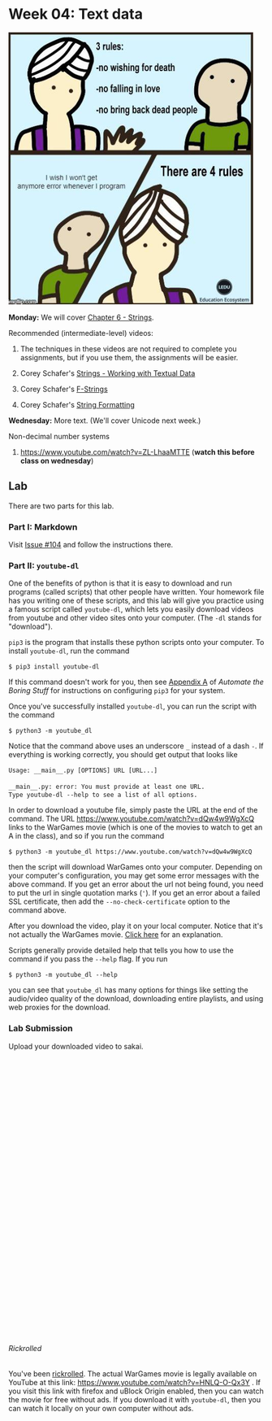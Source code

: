 # Week 04: Text data

![This commic is a joke about error message in python.](4rules.jpg)

**Monday:**
We will cover [Chapter 6 - Strings](https://automatetheboringstuff.com/2e/chapter6/).

<!--
NOTE:
    Need raw strings for homework doctests!
    Need \n \t \r
-->

Recommended (intermediate-level) videos:

1. The techniques in these videos are not required to complete you assignments,
    but if you use them,
    the assignments will be easier.

1. Corey Schafer's [Strings - Working with Textual Data](https://www.youtube.com/watch?v=k9TUPpGqYTo)

1. Corey Schafer's [F-Strings](https://www.youtube.com/watch?v=nghuHvKLhJA)

1. Corey Schafer's [String Formatting](https://www.youtube.com/watch?v=vTX3IwquFkc)

**Wednesday:**
More text.
(We'll cover Unicode next week.)

Non-decimal number systems

1. https://www.youtube.com/watch?v=ZL-LhaaMTTE (**watch this before class on wednesday**)

## Lab

There are two parts for this lab.

### Part I: Markdown

Visit [Issue #104](https://github.com/mikeizbicki/cmc-csci040/issues/104) and follow the instructions there.

### Part II: `youtube-dl`

One of the benefits of python is that it is easy to download and run programs (called scripts) that other people have written.
Your homework file has you writing one of these scripts,
and this lab will give you practice using a famous script called `youtube-dl`,
which lets you easily download videos from youtube and other video sites onto your computer.
(The `-dl` stands for "download").

`pip3` is the program that installs these python scripts onto your computer.
To install `youtube-dl`, run the command
```
$ pip3 install youtube-dl
```
If this command doesn't work for you, then see [Appendix A](https://automatetheboringstuff.com/2e/appendixa/) of *Automate the Boring Stuff* for instructions on configuring `pip3` for your system.

Once you've successfully installed `youtube-dl`,
you can run the script with the command
```
$ python3 -m youtube_dl
```
Notice that the command above uses an underscore `_` instead of a dash `-`.
If everything is working correctly, you should get output that looks like
```
Usage: __main__.py [OPTIONS] URL [URL...]

__main__.py: error: You must provide at least one URL.
Type youtube-dl --help to see a list of all options.
```
In order to download a youtube file, simply paste the URL at the end of the command.
The URL https://www.youtube.com/watch?v=dQw4w9WgXcQ links to the WarGames movie (which is one of the movies to watch to get an A in the class),
and so if you run the command
```
$ python3 -m youtube_dl https://www.youtube.com/watch?v=dQw4w9WgXcQ
```
then the script will download WarGames onto your computer.
Depending on your computer's configuration, you may get some error messages with the above command.
If you get an error about the url not being found, you need to put the url in single quotation marks (`'`).
If you get an error about a failed SSL certificate, then add the `--no-check-certificate` option to the command above.

After you download the video, play it on your local computer.
Notice that it's not actually the WarGames movie.
[Click here](#rickrolled) for an explanation.

Scripts generally provide detailed help that tells you how to use the command if you pass the `--help` flag.
If you run
```
$ python3 -m youtube_dl --help
```
you can see that `youtube_dl` has many options for things like setting the audio/video quality of the download, downloading entire playlists, and using web proxies for the download.

### Lab Submission

Upload your downloaded video to sakai.

<br/>
<br/>
<br/>
<br/>
<br/>
<br/>
<br/>
<br/>
<br/>
<br/>
<br/>
<br/>
<br/>
<br/>
<br/>
<br/>
<br/>
<br/>
<br/>
<br/>
<br/>
<br/>
<br/>
<br/>
<br/>
<br/>
<br/>
<br/>
<br/>
<br/>
<br/>
<br/>

###### Rickrolled

You've been [rickrolled](https://en.wikipedia.org/wiki/Rickrolling).
The actual WarGames movie is legally available on YouTube at this link: https://www.youtube.com/watch?v=HNLQ-O-Qx3Y .
If you visit this link with firefox and uBlock Origin enabled,
then you can watch the movie for free without ads.
If you download it with `youtube-dl`, then you can watch it locally on your own computer without ads.
